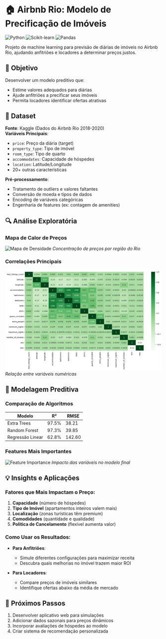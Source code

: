# 🏠 Airbnb Rio: Modelo de Precificação de Imóveis

![Python](https://img.shields.io/badge/Python-3.8%2B-blue)
![Scikit-learn](https://img.shields.io/badge/Scikit--learn-1.0.2-orange)
![Pandas](https://img.shields.io/badge/Pandas-1.4.0-red)

Projeto de machine learning para previsão de diárias de imóveis no Airbnb Rio, ajudando anfitriões e locadores a determinar preços justos.

## 🎯 Objetivo
Desenvolver um modelo preditivo que:
- Estime valores adequados para diárias
- Ajude anfitriões a precificar seus imóveis
- Permita locadores identificar ofertas atrativas

## 📂 Dataset
**Fonte**: Kaggle (Dados do Airbnb Rio 2018-2020)  
**Variáveis Principais**:
- `price`: Preço da diária (target)
- `property_type`: Tipo de imóvel
- `room_type`: Tipo de quarto
- `accommodates`: Capacidade de hóspedes
- `location`: Latitude/Longitude
- 20+ outras características

**Pré-processamento**:
- Tratamento de outliers e valores faltantes
- Conversão de moeda e tipos de dados
- Encoding de variáveis categóricas
- Engenharia de features (ex: contagem de amenities)

## 🔍 Análise Exploratória

### Mapa de Calor de Preços
![Mapa de Densidade](https://i.imgur.com/rio_heatmap.png)
*Concentração de preços por região do Rio*

### Correlações Principais
![Matriz de Correlação](https://github.com/maxMitsuya/previsao_arbnb/blob/main/correlation_matrix.png)
*Relação entre variáveis numéricas*

## 🤖 Modelagem Preditiva

### Comparação de Algoritmos
| Modelo | R² | RMSE |
|--------|----|------|
| Extra Trees | 97.5% | 38.21 |
| Random Forest | 97.3% | 39.85 | 
| Regressão Linear | 62.8% | 142.60 |

### Features Mais Importantes
![Feature Importance](https://i.imgur.com/feature_importance.png)
*Impacto das variáveis no modelo final*

## 💡 Insights e Aplicações

### Fatores que Mais Impactam o Preço:
1. **Capacidade** (número de hóspedes)
2. **Tipo de Imóvel** (apartamentos inteiros valem mais)
3. **Localização** (zonas turísticas têm premium)
4. **Comodidades** (quantidade e qualidade)
5. **Politica de Cancelamento** (flexível aumenta valor)

### Como Usar os Resultados:
- **Para Anfitriões**: 
  - Simule diferentes configurações para maximizar receita
  - Descubra quais melhorias no imóvel trazem maior ROI
  
- **Para Locadores**:
  - Compare preços de imóveis similares
  - Identifique ofertas abaixo da média de mercado

## 📌 Próximos Passos
1. Desenvolver aplicativo web para simulações
2. Adicionar dados sazonais para preços dinâmicos
3. Incorporar avaliações de hóspedes ao modelo
4. Criar sistema de recomendação personalizada
